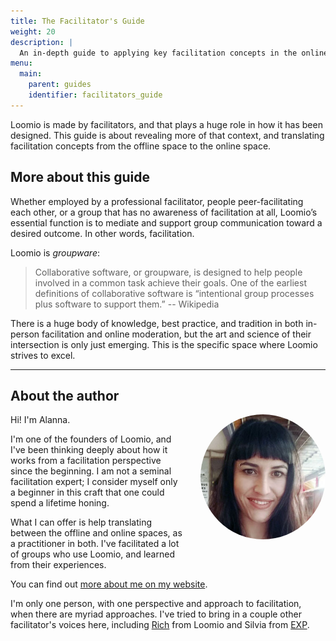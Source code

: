```yaml
---
title: The Facilitator's Guide
weight: 20
description: |
  An in-depth guide to applying key facilitation concepts in the online space.
menu:
  main:
    parent: guides
    identifier: facilitators_guide
---
```


Loomio is made by facilitators, and that plays a huge role in how it has been designed. This guide is about revealing more of that context, and translating facilitation concepts from the offline space to the online space.

## More about this guide

Whether employed by a professional facilitator, people peer-facilitating each other, or a group that has no awareness of facilitation at all, Loomio’s essential function is to mediate and support group communication toward a desired outcome. In other words, facilitation.

Loomio is *groupware*:

> Collaborative software, or groupware, is designed to help people involved in a common task achieve their goals. One of the earliest definitions of collaborative software is “intentional group processes plus software to support them.” -- Wikipedia

There is a huge body of knowledge, best practice, and tradition in both in-person facilitation and online moderation, but the art and science of their intersection is only just emerging. This is the specific space where Loomio strives to excel.

***

## About the author

<img style="border-radius: 100%; float: right; margin: 0 0 2em 2em; max-width: 200px;" src="alanna_fringe_s.jpg">

Hi! I'm Alanna.

I'm one of the founders of Loomio, and I've been thinking deeply about how it works from a facilitation perspective since the beginning. I am not a seminal facilitation expert; I consider myself only a beginner in this craft that one could spend a lifetime honing.

What I can offer is help translating between the offline and online spaces, as a practitioner in both. I've facilitated a lot of groups who use Loomio, and learned from their experiences.

You can find out [more about me on my website](http://alanna.space).

I'm only one person, with one perspective and approach to facilitation, when there are myriad approaches. I've tried to bring in a couple other facilitator's voices here, including [Rich](http://richdecibels.com/) from Loomio and Silvia from [EXP](http://exp.agency).
